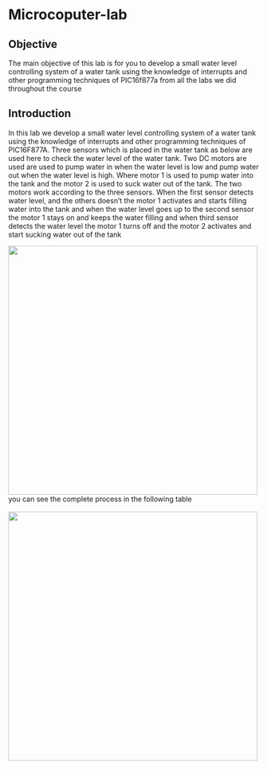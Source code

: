 # Microcoputer-lab
## Objective 

The main objective of this lab is for you to develop a small water level controlling system of a water tank using the knowledge of interrupts and other programming techniques of PIC16f877a from all the labs we did throughout the course<br>
## Introduction
In this lab we develop a small water level controlling system of a water tank using the knowledge of interrupts and other programming techniques of PIC16F877A. Three sensors which is placed in the water tank as below are used here to check the water level of the water tank. Two DC motors are used are used to pump water in when the water level is low and pump water out when the water level is high. Where motor 1 is used to pump water into the tank and the motor 2 is used to suck water out of the tank. The two motors work according to the three sensors. When the first sensor detects water level, and the others doesn’t the motor 1 activates and starts filling water into the tank and when the water level goes up to the second sensor the motor 1 stays on and keeps the water filling and when third sensor detects the water level the motor 1 turns off and the motor 2 activates and start sucking water out of the tank<br>

<img src="https://user-images.githubusercontent.com/111337119/185675962-05771fed-4d09-4597-ab0e-297f93a8f563.png" width=500 >
you can see the complete process in the following table<br>
<br>

<img src="https://user-images.githubusercontent.com/111337119/185676404-4b1960e6-5896-4773-a798-2ed3b8c88ed5.png" width=500 >
